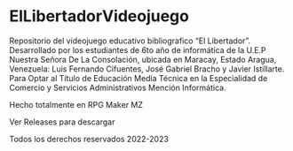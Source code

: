 # ElLibertadorVideojuego
Repositorio del videojuego educativo bibliografico “El Libertador”. Desarrollado por los estudiantes de 6to año de informática de la U.E.P Nuestra Señora De La Consolación, ubicada en Maracay, Estado Aragua, Venezuela: Luis Fernando Cifuentes, José Gabriel Bracho y Javier Istillarte. Para Optar al Título de Educación Media Técnica en la Especialidad de Comercio y Servicios Administrativos Mención Informática.

Hecho totalmente en RPG Maker MZ

Ver Releases para descargar

Todos los derechos reservados 2022-2023
